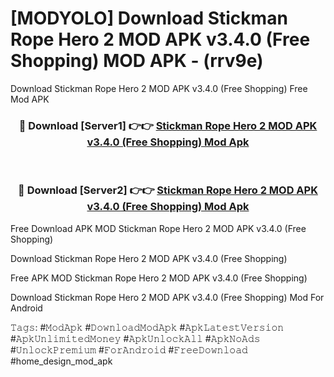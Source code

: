 # [MODYOLO] Download Stickman Rope Hero 2 MOD APK v3.4.0 (Free Shopping) MOD APK - (rrv9e)
Download Stickman Rope Hero 2 MOD APK v3.4.0 (Free Shopping) Free Mod APK

<div align="center">
<h3>🔴 Download [Server1] 👉👉 <a href="https://apk-comot.site?title=Stickman_Rope_Hero_2_MOD_APK_v3.4.0_(Free_Shopping)">Stickman Rope Hero 2 MOD APK v3.4.0 (Free Shopping) Mod Apk</a></h3><br>

<h3>🔴 Download [Server2] 👉👉 <a href="https://apk-comot.site?title=Stickman_Rope_Hero_2_MOD_APK_v3.4.0_(Free_Shopping)">Stickman Rope Hero 2 MOD APK v3.4.0 (Free Shopping) Mod Apk</a></h3>
</div>


Free Download APK MOD Stickman Rope Hero 2 MOD APK v3.4.0 (Free Shopping)

Download Stickman Rope Hero 2 MOD APK v3.4.0 (Free Shopping) 

Free APK MOD Stickman Rope Hero 2 MOD APK v3.4.0 (Free Shopping) 

Download Stickman Rope Hero 2 MOD APK v3.4.0 (Free Shopping) Mod For Android

𝚃𝚊𝚐𝚜: #𝙼𝚘𝚍𝙰𝚙𝚔 #𝙳𝚘𝚠𝚗𝚕𝚘𝚊𝚍𝙼𝚘𝚍𝙰𝚙𝚔 #𝙰𝚙𝚔𝙻𝚊𝚝𝚎𝚜𝚝𝚅𝚎𝚛𝚜𝚒𝚘𝚗 #𝙰𝚙𝚔𝚄𝚗𝚕𝚒𝚖𝚒𝚝𝚎𝚍𝙼𝚘𝚗𝚎𝚢 #𝙰𝚙𝚔𝚄𝚗𝚕𝚘𝚌𝚔𝙰𝚕𝚕 #𝙰𝚙𝚔𝙽𝚘𝙰𝚍𝚜 #𝚄𝚗𝚕𝚘𝚌𝚔𝙿𝚛𝚎𝚖𝚒𝚞𝚖 #𝙵𝚘𝚛𝙰𝚗𝚍𝚛𝚘𝚒𝚍 #𝙵𝚛𝚎𝚎𝙳𝚘𝚠𝚗𝚕𝚘𝚊𝚍 #home_design_mod_apk